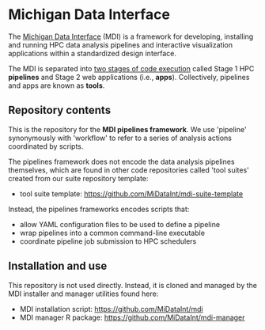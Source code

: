 # Michigan Data Interface

The [Michigan Data Interface](https://midataint.github.io/) (MDI) 
is a framework for developing, installing and running 
HPC data analysis pipelines and interactive visualization 
applications within a standardized design interface.

The MDI is separated into 
[two stages of code execution](https://midataint.github.io/docs/analysis-flow/) 
called Stage 1 HPC **pipelines** and Stage 2 web applications (i.e., **apps**).
Collectively, pipelines and apps are known as **tools**.

## Repository contents

This is the repository for the **MDI pipelines framework**. 
We use 'pipeline' synonymously with 'workflow' to 
refer to a series of analysis actions coordinated by scripts.

The pipelines framework does not encode the data analysis pipelines themselves, 
which are found in other code repositories called 'tool suites'
created from our suite repository template:

- tool suite template: <https://github.com/MiDataInt/mdi-suite-template>

Instead, the pipelines frameworks encodes scripts that:

- allow YAML configuration files to be used to define a pipeline
- wrap pipelines into a common command-line executable 
- coordinate pipeline job submission to HPC schedulers

## Installation and use

This repository is not used directly. Instead, it is cloned
and managed by the MDI installer and manager utilities found here:

- MDI installation script: <https://github.com/MiDataInt/mdi>
- MDI manager R package: <https://github.com/MiDataInt/mdi-manager>
